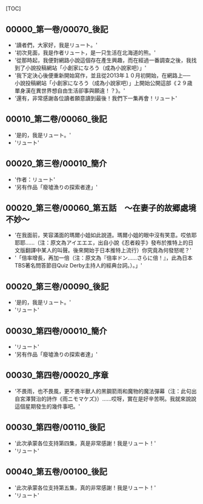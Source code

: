 # 

[TOC]

## 00000_第一卷/00070_後記

- '讀者們，大家好，我是リュート。'
- '初次見面，我是作者リュート，是一只生活在北海道的熊。'
- '從那時起，我便對網路小說這個存在產生興趣，而在經過一番調查之後，我找到了小說投稿網站「小創家になろう（成為小說家吧）」'
- '我下定決心後便重新開始寫作，並且從2O13年１０月初開始，在網路上── 小說投稿網站「小創家になろう（成為小說家吧）」上開始公開這部《２９歳單身漢在異世界想自由生活卻事與願違！？》。'
- '還有，非常感謝各位讀者願意讀到最後！我們下一集再會！リュート'


## 00010_第二卷/00060_後記

- '是的，我是リュート。'
- 'リュート'


## 00020_第三卷/00010_簡介

- '作者：リュート'
- '另有作品「廢墟漁りの探索者達」'


## 00020_第三卷/00060_第五話　～在妻子的故郷處境不妙～

- '在我面前，笑容滿面的瑪爾小姐如此說道。瑪爾小姐的眼中沒有笑意。哎依耶耶耶……（注：原文為アイエエエ，出自小說《忍者殺手》發布於推特上的日文版翻譯中某人的叫聲。後來開始于日本推特上流行）你究竟為何發怒呢？'
- '「倍率增長，再加一倍（注：原文為『倍率ドン……さらに倍！』，此為日本TBS著名問答節目Quiz Derby主持人的經典台詞。）。」'


## 00020_第三卷/00090_後記

- '是的，我是リュート。'
- 'リュート'


## 00030_第四卷/00010_簡介

- 'リュート'
- '另有作品「廢墟漁りの探索者達」'


## 00030_第四卷/00020_序章

- '不畏雨，也不畏風，更不畏半獸人的黑鋼箭雨和魔物的魔法彈幕（注：此句出自宮澤賢治的詩作《雨ニモマケズ》）……哎呀，實在是好辛苦啊。我就來說說這個星期發生的幾件事吧。'


## 00030_第四卷/00110_後記

- '此次承蒙各位支持第四集，真是非常感謝！我是リュート！'
- 'リュート'


## 00040_第五卷/00100_後記

- '此次承蒙各位支持第五集，真的非常感謝！我是リュート！'
- 'リュート'
